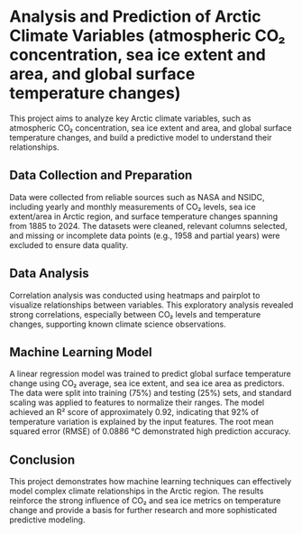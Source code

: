 # Analysis and Prediction of Arctic Climate Variables (atmospheric CO₂ concentration, sea ice extent and area, and global surface temperature changes)

This project aims to analyze key Arctic climate variables, such as atmospheric CO₂ concentration, sea ice extent and area, and global surface temperature changes, and build a predictive model to understand their relationships.

## Data Collection and Preparation 
Data were collected from reliable sources such as NASA and NSIDC, including yearly and monthly measurements of CO₂ levels, sea ice extent/area in Arctic region, and surface temperature changes spanning from 1885 to 2024. The datasets were cleaned, relevant columns selected, and missing or incomplete data points (e.g., 1958 and partial years) were excluded to ensure data quality.

## Data Analysis
Correlation analysis was conducted using heatmaps and pairplot to visualize relationships between variables. This exploratory analysis revealed strong correlations, especially between CO₂ levels and temperature changes, supporting known climate science observations.

## Machine Learning Model
A linear regression model was trained to predict global surface temperature change using CO₂ average, sea ice extent, and sea ice area as predictors. The data were split into training (75%) and testing (25%) sets, and standard scaling was applied to features to normalize their ranges. The model achieved an R² score of approximately 0.92, indicating that 92% of temperature variation is explained by the input features. The root mean squared error (RMSE) of 0.0886 °C demonstrated high prediction accuracy.

## Conclusion
This project demonstrates how machine learning techniques can effectively model complex climate relationships in the Arctic region. The results reinforce the strong influence of CO₂ and sea ice metrics on temperature change and provide a basis for further research and more sophisticated predictive modeling.

